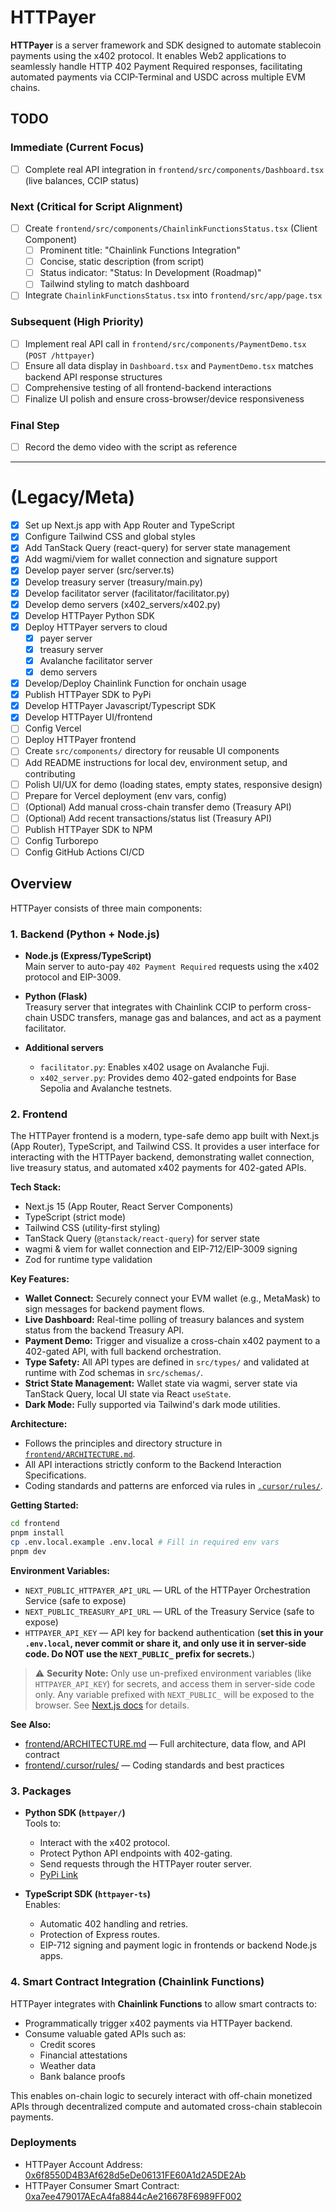 # HTTPayer

**HTTPayer** is a server framework and SDK designed to automate stablecoin
payments using the x402 protocol. It enables Web2 applications to seamlessly
handle HTTP 402 Payment Required responses, facilitating automated payments via
CCIP-Terminal and USDC across multiple EVM chains.

## TODO

### Immediate (Current Focus)

- [ ] Complete real API integration in `frontend/src/components/Dashboard.tsx`
      (live balances, CCIP status)

### Next (Critical for Script Alignment)

- [ ] Create `frontend/src/components/ChainlinkFunctionsStatus.tsx` (Client
      Component)
  - [ ] Prominent title: "Chainlink Functions Integration"
  - [ ] Concise, static description (from script)
  - [ ] Status indicator: "Status: In Development (Roadmap)"
  - [ ] Tailwind styling to match dashboard
- [ ] Integrate `ChainlinkFunctionsStatus.tsx` into `frontend/src/app/page.tsx`

### Subsequent (High Priority)

- [ ] Implement real API call in `frontend/src/components/PaymentDemo.tsx`
      (`POST /httpayer`)
- [ ] Ensure all data display in `Dashboard.tsx` and `PaymentDemo.tsx` matches
      backend API response structures
- [ ] Comprehensive testing of all frontend-backend interactions
- [ ] Finalize UI polish and ensure cross-browser/device responsiveness

### Final Step

- [ ] Record the demo video with the script as reference

---

# (Legacy/Meta)

- [x] Set up Next.js app with App Router and TypeScript
- [x] Configure Tailwind CSS and global styles
- [x] Add TanStack Query (react-query) for server state management
- [x] Add wagmi/viem for wallet connection and signature support
- [x] Develop payer server (src/server.ts)
- [x] Develop treasury server (treasury/main.py)
- [x] Develop facilitator server (facilitator/facilitator.py)
- [x] Develop demo servers (x402_servers/x402.py)
- [x] Develop HTTPayer Python SDK
- [x] Deploy HTTPayer servers to cloud
  - [x] payer server
  - [x] treasury server
  - [x] Avalanche facilitator server
  - [x] demo servers
- [x] Develop/Deploy Chainlink Function for onchain usage
- [x] Publish HTTPayer SDK to PyPi
- [x] Develop HTTPayer Javascript/Typescript SDK
- [x] Develop HTTPayer UI/frontend
- [ ] Config Vercel
- [ ] Deploy HTTPayer frontend
- [ ] Create `src/components/` directory for reusable UI components
- [ ] Add README instructions for local dev, environment setup, and contributing
- [ ] Polish UI/UX for demo (loading states, empty states, responsive design)
- [ ] Prepare for Vercel deployment (env vars, config)
- [ ] (Optional) Add manual cross-chain transfer demo (Treasury API)
- [ ] (Optional) Add recent transactions/status list (Treasury API)
- [ ] Publish HTTPayer SDK to NPM
- [ ] Config Turborepo
- [ ] Config GitHub Actions CI/CD

## Overview

HTTPayer consists of three main components:

### 1. Backend (Python + Node.js)

- **Node.js (Express/TypeScript)**\
  Main server to auto-pay `402 Payment Required` requests using the x402
  protocol and EIP-3009.

- **Python (Flask)**\
  Treasury server that integrates with Chainlink CCIP to perform cross-chain
  USDC transfers, manage gas and balances, and act as a payment facilitator.

- **Additional servers**
  - `facilitator.py`: Enables x402 usage on Avalanche Fuji.
  - `x402_server.py`: Provides demo 402-gated endpoints for Base Sepolia and
    Avalanche testnets.

### 2. Frontend

The HTTPayer frontend is a modern, type-safe demo app built with Next.js (App
Router), TypeScript, and Tailwind CSS. It provides a user interface for
interacting with the HTTPayer backend, demonstrating wallet connection, live
treasury status, and automated x402 payments for 402-gated APIs.

**Tech Stack:**

- Next.js 15 (App Router, React Server Components)
- TypeScript (strict mode)
- Tailwind CSS (utility-first styling)
- TanStack Query (`@tanstack/react-query`) for server state
- wagmi & viem for wallet connection and EIP-712/EIP-3009 signing
- Zod for runtime type validation

**Key Features:**

- **Wallet Connect:** Securely connect your EVM wallet (e.g., MetaMask) to sign
  messages for backend payment flows.
- **Live Dashboard:** Real-time polling of treasury balances and system status
  from the backend Treasury API.
- **Payment Demo:** Trigger and visualize a cross-chain x402 payment to a
  402-gated API, with full backend orchestration.
- **Type Safety:** All API types are defined in `src/types/` and validated at
  runtime with Zod schemas in `src/schemas/`.
- **Strict State Management:** Wallet state via wagmi, server state via TanStack
  Query, local UI state via React `useState`.
- **Dark Mode:** Fully supported via Tailwind's dark mode utilities.

**Architecture:**

- Follows the principles and directory structure in
  [`frontend/ARCHITECTURE.md`](frontend/ARCHITECTURE.md).
- All API interactions strictly conform to the Backend Interaction
  Specifications.
- Coding standards and patterns are enforced via rules in
  [`.cursor/rules/`](frontend/.cursor/rules/).

**Getting Started:**

```bash
cd frontend
pnpm install
cp .env.local.example .env.local # Fill in required env vars
pnpm dev
```

**Environment Variables:**

- `NEXT_PUBLIC_HTTPAYER_API_URL` — URL of the HTTPayer Orchestration Service
  (safe to expose)
- `NEXT_PUBLIC_TREASURY_API_URL` — URL of the Treasury Service (safe to expose)
- `HTTPAYER_API_KEY` — API key for backend authentication (**set this in your
  `.env.local`, never commit or share it, and only use it in server-side code.
  Do NOT use the `NEXT_PUBLIC_` prefix for secrets.**)

> ⚠️ **Security Note:** Only use un-prefixed environment variables (like
> `HTTPAYER_API_KEY`) for secrets, and access them in server-side code only. Any
> variable prefixed with `NEXT_PUBLIC_` will be exposed to the browser. See
> [Next.js docs](https://nextjs.org/docs/app/guides/environment-variables) for
> details.

**See Also:**

- [frontend/ARCHITECTURE.md](frontend/ARCHITECTURE.md) — Full architecture, data
  flow, and API contract
- [frontend/.cursor/rules/](frontend/.cursor/rules/) — Coding standards and best
  practices

### 3. Packages

- **Python SDK (`httpayer/`)**\
  Tools to:

  - Interact with the x402 protocol.
  - Protect Python API endpoints with 402-gating.
  - Send requests through the HTTPayer router server.
  - [PyPi Link](https://pypi.org/project/httpayer/)

- **TypeScript SDK (`httpayer-ts`)**\
  Enables:
  - Automatic 402 handling and retries.
  - Protection of Express routes.
  - EIP-712 signing and payment logic in frontends or backend Node.js apps.

### 4. Smart Contract Integration (Chainlink Functions)

HTTPayer integrates with **Chainlink Functions** to allow smart contracts to:

- Programmatically trigger x402 payments via HTTPayer backend.
- Consume valuable gated APIs such as:
  - Credit scores
  - Financial attestations
  - Weather data
  - Bank balance proofs

This enables on-chain logic to securely interact with off-chain monetized APIs
through decentralized compute and automated cross-chain stablecoin payments.

### Deployments

- HTTPayer Account Address:
  [0x6f8550D4B3Af628d5eDe06131FE60A1d2A5DE2Ab](https://sepolia.basescan.org/address/0x6f8550D4B3Af628d5eDe06131FE60A1d2A5DE2Ab)
- HTTPayer Consumer Smart Contract:
  [0xa7ee479017AEcA4fa8844cAe216678F6989FF002](https://sepolia.basescan.org/address/0x338937Ab9453eA2381c49C8b64E2dD2830915793)
